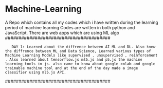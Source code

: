# Machine-Learning
A Repo which contains all my codes which i have written during the learning period of machine learning
Codes are written in both python and JavaScript.
There are web apps which are using ML algo
#######################################
       
       DAY 1: Learned about the diffrence between AI ML and DL. Also knew the diffrence between ML and Data Science, Learned various types of Machine Learning Models like supervised , unsupervised , reinforcement . Also learned about tensorflow.js ml5.js and p5.js the machine learning tools in js. also came to know about google colab and google trainable machine tool and at the end of the day made a image classifier using ml5.js API.
#######################################
